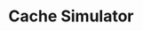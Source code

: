 ---
title: Cache Simulator
direct_url: https://github.com/caleb531/cache-simulator
category: programs
description: A processor cache simulator for the MIPS instruction set architecture
---
